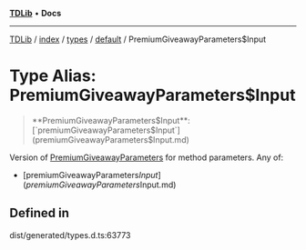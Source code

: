 [**TDLib**](../../../../../../README.md) • **Docs**

***

[TDLib](../../../../../../modules.md) / [index](../../../../../README.md) / [types](../../../README.md) / [default](../README.md) / PremiumGiveawayParameters$Input

# Type Alias: PremiumGiveawayParameters$Input

> **PremiumGiveawayParameters$Input**: [`premiumGiveawayParameters$Input`](premiumGiveawayParameters$Input.md)

Version of [PremiumGiveawayParameters](PremiumGiveawayParameters-1.md) for method parameters.
Any of:
- [premiumGiveawayParameters$Input](premiumGiveawayParameters$Input.md)

## Defined in

dist/generated/types.d.ts:63773
